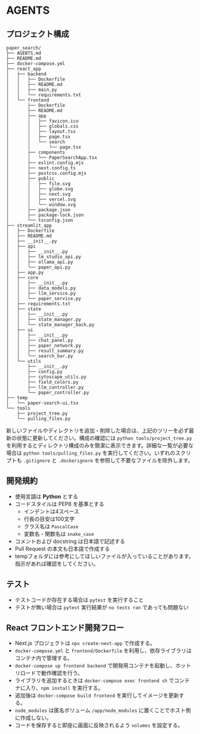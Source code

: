 # AGENTS

## プロジェクト構成

```
paper_search/
├── AGENTS.md
├── README.md
├── docker-compose.yml
├── react_app
│   ├── backend
│   │   ├── Dockerfile
│   │   ├── README.md
│   │   ├── main.py
│   │   └── requirements.txt
│   └── frontend
│       ├── Dockerfile
│       ├── README.md
│       ├── app
│       │   ├── favicon.ico
│       │   ├── globals.css
│       │   ├── layout.tsx
│       │   ├── page.tsx
│       │   └── search
│       │       └── page.tsx
│       ├── components
│       │   └── PaperSearchApp.tsx
│       ├── eslint.config.mjs
│       ├── next.config.ts
│       ├── postcss.config.mjs
│       ├── public
│       │   ├── file.svg
│       │   ├── globe.svg
│       │   ├── next.svg
│       │   ├── vercel.svg
│       │   └── window.svg
│       ├── package.json
│       ├── package-lock.json
│       └── tsconfig.json
├── streamlit_app
│   ├── Dockerfile
│   ├── README.md
│   ├── __init__.py
│   ├── api
│   │   ├── __init__.py
│   │   ├── lm_studio_api.py
│   │   ├── ollama_api.py
│   │   └── paper_api.py
│   ├── app.py
│   ├── core
│   │   ├── __init__.py
│   │   ├── data_models.py
│   │   ├── llm_service.py
│   │   └── paper_service.py
│   ├── requirements.txt
│   ├── state
│   │   ├── __init__.py
│   │   ├── state_manager.py
│   │   └── state_manager_back.py
│   ├── ui
│   │   ├── __init__.py
│   │   ├── chat_panel.py
│   │   ├── paper_network.py
│   │   ├── result_summary.py
│   │   └── search_bar.py
│   └── utils
│       ├── __init__.py
│       ├── config.py
│       ├── cytoscape_utils.py
│       ├── field_colors.py
│       ├── llm_controller.py
│       └── paper_controller.py
├── temp
│   └── paper-search-ui.tsx
└── tools
    ├── project_tree.py
    └── pulling_files.py
```

新しいファイルやディレクトリを追加・削除した場合は、上記のツリーを必ず最新の状態に更新してください。構成の確認には `python tools/project_tree.py` を利用するとディレクトリ構成のみを簡潔に表示できます。詳細な一覧が必要な場合は `python tools/pulling_files.py` を実行してください。いずれのスクリプトも `.gitignore` と `.dockerignore` を参照して不要なファイルを除外します。

## 開発規約
- 使用言語は **Python** とする
- コードスタイルは PEP8 を基準とする
  - インデントは4スペース
  - 行長の目安は100文字
  - クラス名は `PascalCase`
  - 変数名・関数名は `snake_case`
- コメントおよび docstring は日本語で記述する
- Pull Request の本文も日本語で作成する
- tempフォルダには参考にしてほしいファイルが入っていることがあります。指示があれば確認をしてください。

## テスト
- テストコードが存在する場合は `pytest` を実行すること
- テストが無い場合は `pytest` 実行結果が `no tests ran` であっても問題ない

## React フロントエンド開発フロー
- Next.js プロジェクトは `npx create-next-app` で作成する。
- `docker-compose.yml` と `frontend/Dockerfile` を利用し、依存ライブラリはコンテナ内で管理する。
- `docker-compose up frontend backend` で開発用コンテナを起動し、ホットリロードで動作確認を行う。
- ライブラリを追加するときは `docker-compose exec frontend sh` でコンテナに入り、`npm install` を実行する。
- 追加後は `docker-compose build frontend` を実行してイメージを更新する。
- `node_modules` は匿名ボリューム `/app/node_modules` に置くことでホスト側に作成しない。
- コードを保存すると即座に画面に反映されるよう `volumes` を設定する。
